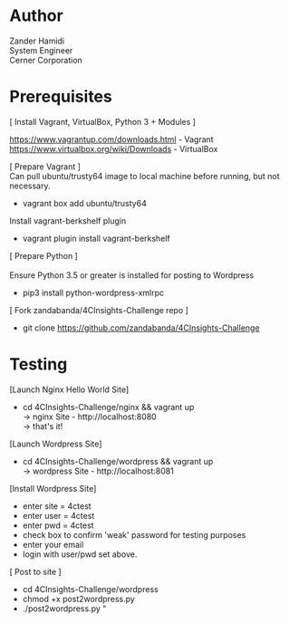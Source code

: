 # Author
Zander Hamidi  
System Engineer  
Cerner Corporation


# Prerequisites

[ Install Vagrant, VirtualBox, Python 3 + Modules ]

https://www.vagrantup.com/downloads.html - Vagrant  
https://www.virtualbox.org/wiki/Downloads - VirtualBox

[ Prepare Vagrant ]<br/> 
Can pull ubuntu/trusty64 image to local machine before running, but not necessary.  
* vagrant box add ubuntu/trusty64

Install vagrant-berkshelf plugin  
* vagrant plugin install vagrant-berkshelf

[ Prepare Python ]<br/>  
Ensure Python 3.5 or greater is installed for posting to Wordpress
* pip3 install python-wordpress-xmlrpc


[ Fork zandabanda/4CInsights-Challenge repo ]
* git clone https://github.com/zandabanda/4CInsights-Challenge


# Testing

[Launch Nginx Hello World Site]    
* cd 4CInsights-Challenge/nginx && vagrant up  
-> nginx Site - http://localhost:8080  
-> that's it!

[Launch Wordpress Site]  
* cd 4CInsights-Challenge/wordpress && vagrant up  
-> wordpress Site - http://localhost:8081

[Install Wordpress Site]  
- enter site = 4ctest   
- enter user = 4ctest  
- enter pwd = 4ctest  
- check box to confirm 'weak' password for testing purposes  
- enter your email  
- login with user/pwd set above.  

[ Post to site ]
* cd 4CInsights-Challenge/wordpress  
* chmod +x post2wordpress.py
* ./post2wordpress.py <plain text file containing post> "<title of post>"

-> check Site for post, http://localhost:8081

 
